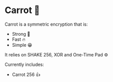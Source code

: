 # Carrot 🥕

Carrot is a symmetric encryption that is:
 - Strong 💪
 - Fast 🔥
 - Simple 😁

It relies on SHAKE 256, XOR and One-Time Pad ⚙️

Currently includes:
 - Carrot 256 👍

